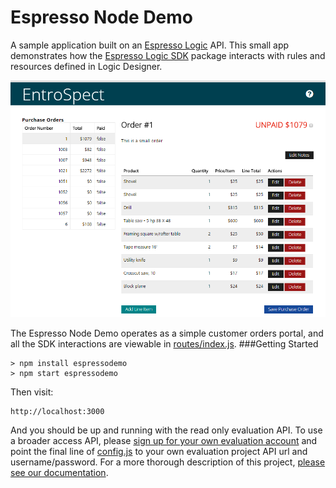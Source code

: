 Espresso Node Demo
==========

A sample application built on an [Espresso Logic](http://espressologic.com/) API. This small app demonstrates how the [Espresso Logic SDK](https://www.npmjs.org/package/espressologic) package interacts with rules and resources defined in Logic Designer.

![Alt text](./Entrospect.PNG?raw=true "View")

The Espresso Node Demo operates as a simple customer orders portal, and all the SDK interactions are viewable in [routes/index.js](https://github.com/EspressoLogicCafe/entrospect/blob/master/routes/index.js). 
###Getting Started

    > npm install espressodemo
    > npm start espressodemo

Then visit:

    http://localhost:3000


And you should be up and running with the read only evaluation API. To use a broader access API, please [sign up for your own evaluation account](http://www.espressologic.com/) and point the final line of [config.js](https://github.com/EspressoLogicCafe/entrospect/blob/master/config.js) to your own evaluation project API url and username/password. For a more thorough description of this project, [please see our documentation](https://sites.google.com/a/espressologic.com/site/docs/live-api/node-sdk/sample-app).
